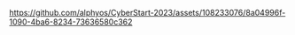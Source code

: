 

https://github.com/alphyos/CyberStart-2023/assets/108233076/8a04996f-1090-4ba6-8234-73636580c362

